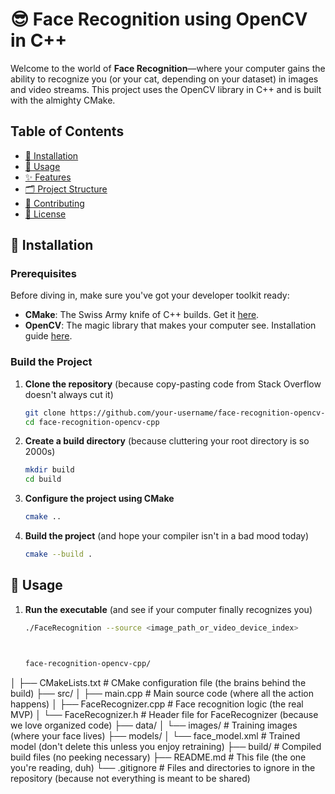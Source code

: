 # 😎 Face Recognition using OpenCV in C++

Welcome to the world of **Face Recognition**—where your computer gains the ability to recognize you (or your cat, depending on your dataset) in images and video streams. This project uses the OpenCV library in C++ and is built with the almighty CMake.

## Table of Contents
- [🔧 Installation](#-installation)
- [🚀 Usage](#-usage)
- [✨ Features](#-features)
- [🗂 Project Structure](#-project-structure)
- [🤝 Contributing](#-contributing)
- [📄 License](#-license)

## 🔧 Installation

### Prerequisites
Before diving in, make sure you've got your developer toolkit ready:
- **CMake**: The Swiss Army knife of C++ builds. Get it [here](https://cmake.org/download/).
- **OpenCV**: The magic library that makes your computer see. Installation guide [here](https://docs.opencv.org/master/d7/d9f/tutorial_linux_install.html).

### Build the Project

1. **Clone the repository** (because copy-pasting code from Stack Overflow doesn't always cut it)
    ```bash
    git clone https://github.com/your-username/face-recognition-opencv-cpp.git
    cd face-recognition-opencv-cpp
    ```

2. **Create a build directory** (because cluttering your root directory is so 2000s)
    ```bash
    mkdir build
    cd build
    ```

3. **Configure the project using CMake**
    ```bash
    cmake ..
    ```

4. **Build the project** (and hope your compiler isn't in a bad mood today)
    ```bash
    cmake --build .
    ```

## 🚀 Usage

1. **Run the executable** (and see if your computer finally recognizes you)
   ```bash
   ./FaceRecognition --source <image_path_or_video_device_index>



   face-recognition-opencv-cpp/
│
├── CMakeLists.txt      # CMake configuration file (the brains behind the build)
├── src/
│   ├── main.cpp        # Main source code (where all the action happens)
│   ├── FaceRecognizer.cpp # Face recognition logic (the real MVP)
│   └── FaceRecognizer.h   # Header file for FaceRecognizer (because we love organized code)
├── data/
│   └── images/         # Training images (where your face lives)
├── models/
│   └── face_model.xml  # Trained model (don't delete this unless you enjoy retraining)
├── build/              # Compiled build files (no peeking necessary)
├── README.md           # This file (the one you're reading, duh)
└── .gitignore          # Files and directories to ignore in the repository (because not everything is meant to be shared)

